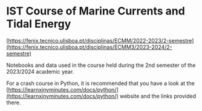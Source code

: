 # IST Course of Marine Currents and Tidal Energy 
[https://fenix.tecnico.ulisboa.pt/disciplinas/ECMM/2022-2023/2-semestre](https://fenix.tecnico.ulisboa.pt/disciplinas/ECMM3/2023-2024/2-semestre)

Notebooks and data used in the course held during the 2nd semester of the 2023/2024 academic year.

For a crash course in Python, it is recommended that you have a look at the [https://learnxinyminutes.com/docs/python/](https://learnxinyminutes.com/docs/python/) website and the links provided there.
